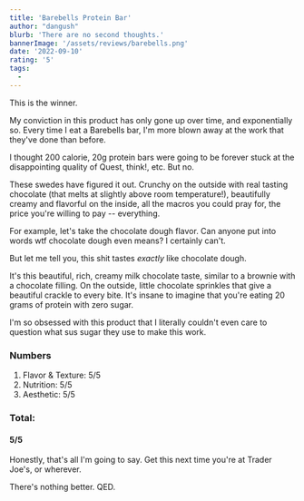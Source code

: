 ```yaml
---
title: 'Barebells Protein Bar'
author: "dangush"
blurb: 'There are no second thoughts.'
bannerImage: '/assets/reviews/barebells.png'
date: '2022-09-10'
rating: '5'
tags:
  - 
---
```


This is the winner.

My conviction in this product has only gone up over time, and exponentially so. Every time I eat a Barebells bar, I'm more blown away at the work that they've done than before. 

I thought 200 calorie, 20g protein bars were going to be forever stuck at the disappointing quality of Quest, think!, etc. But no.

These swedes have figured it out. Crunchy on the outside with real tasting chocolate (that melts at slightly above room temperature!), beautifully creamy and flavorful on the inside, all the macros you could pray for, the price you're willing to pay -- everything. 

For example, let's take the chocolate dough flavor. Can anyone put into words wtf chocolate dough even means? I certainly can't. 

But let me tell you, this shit tastes *exactly* like chocolate dough. 

It's this beautiful, rich, creamy milk chocolate taste, similar to a brownie with a chocolate filling. On the outside, little chocolate sprinkles that give a beautiful crackle to every bite. It's insane to imagine that you're eating 20 grams of protein with zero sugar.

I'm so obsessed with this product that I literally couldn't even care to question what sus sugar they use to make this work. 

### Numbers
1. Flavor & Texture: 5/5
2. Nutrition: 5/5
3. Aesthetic: 5/5

### Total: 
#### 5/5

Honestly, that's all I'm going to say. Get this next time you're at Trader Joe's, or wherever. 

There's nothing better. QED.
